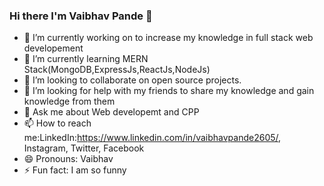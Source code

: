 ### Hi there I'm Vaibhav Pande 👋



- 🔭 I’m currently working on to increase my knowledge in full stack web developement
- 🌱 I’m currently learning MERN Stack(MongoDB,ExpressJs,ReactJs,NodeJs)
- 👯 I’m looking to collaborate on open source projects.
- 🤔 I’m looking for help with my friends to share my knowledge and gain knowledge from them
- 💬 Ask me about Web developemt and CPP
- 📫 How to reach me:LinkedIn:https://www.linkedin.com/in/vaibhavpande2605/, Instagram, Twitter, Facebook
- 😄 Pronouns: Vaibhav
- ⚡ Fun fact: I am so funny

